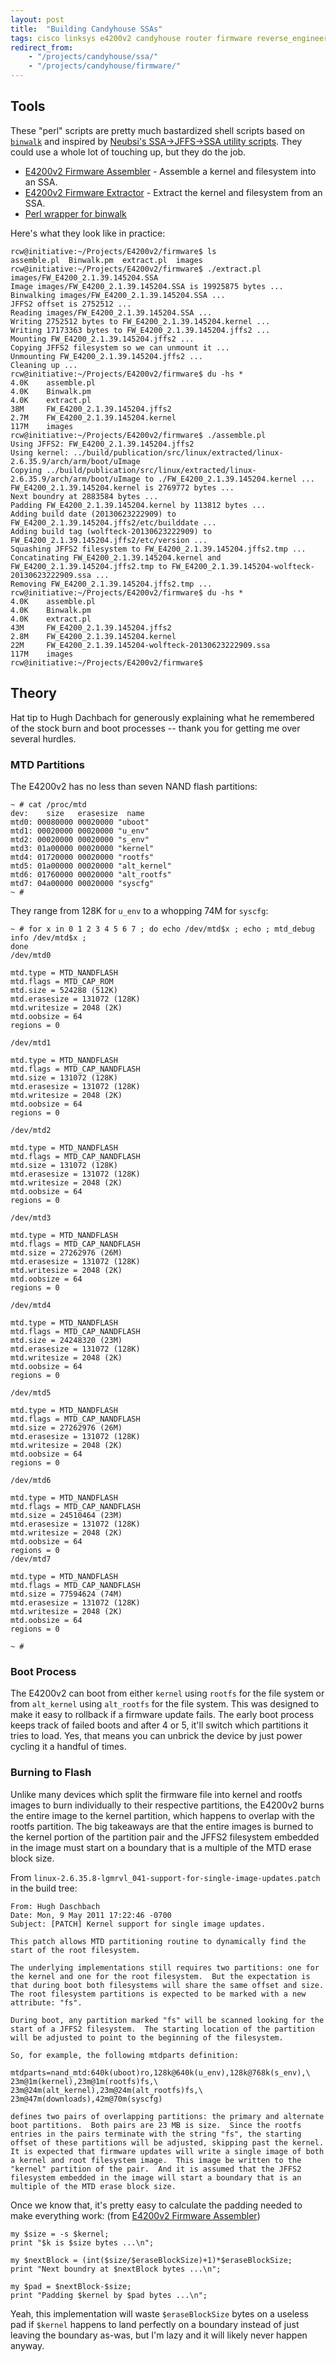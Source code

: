 ```yaml
---
layout: post
title:  "Building Candyhouse SSAs"
tags: cisco linksys e4200v2 candyhouse router firmware reverse_engineering perl binwalk linux wifi
redirect_from: 
    - "/projects/candyhouse/ssa/"
    - "/projects/candyhouse/firmware/"
---
```

## Tools

These "perl" scripts are pretty much bastardized shell scripts based on [`binwalk`](http://code.google.com/p/binwalk/) and inspired by [Neubsi's SSA->JFFS->SSA utility scripts](http://www.neubsi.at/blog/). They could use a whole lot of touching up, but they do the job.

* [E4200v2 Firmware Assembler](/assets/candyhouse-ssa-assemble.pl) - Assemble a kernel and filesystem into an SSA.
* [E4200v2 Firmware Extractor](/assets/candyhouse-ssa-extract.pl) - Extract the kernel and filesystem from an SSA.
* [Perl wrapper for binwalk](/assets/candyhouse-ssa-binwalk.pm)

Here's what they look like in practice:

```
rcw@initiative:~/Projects/E4200v2/firmware$ ls
assemble.pl  Binwalk.pm  extract.pl  images
rcw@initiative:~/Projects/E4200v2/firmware$ ./extract.pl images/FW_E4200_2.1.39.145204.SSA 
Image images/FW_E4200_2.1.39.145204.SSA is 19925875 bytes ...
Binwalking images/FW_E4200_2.1.39.145204.SSA ...
JFFS2 offset is 2752512 ...
Reading images/FW_E4200_2.1.39.145204.SSA ...
Writing 2752512 bytes to FW_E4200_2.1.39.145204.kernel ...
Writing 17173363 bytes to FW_E4200_2.1.39.145204.jffs2 ...
Mounting FW_E4200_2.1.39.145204.jffs2 ...
Copying JFFS2 filesystem so we can unmount it ...
Unmounting FW_E4200_2.1.39.145204.jffs2 ...
Cleaning up ...
rcw@initiative:~/Projects/E4200v2/firmware$ du -hs *
4.0K    assemble.pl
4.0K    Binwalk.pm
4.0K    extract.pl
38M     FW_E4200_2.1.39.145204.jffs2
2.7M    FW_E4200_2.1.39.145204.kernel
117M    images
rcw@initiative:~/Projects/E4200v2/firmware$ ./assemble.pl
Using JFFS2: FW_E4200_2.1.39.145204.jffs2
Using kernel: ../build/publication/src/linux/extracted/linux-2.6.35.9/arch/arm/boot/uImage
Copying ../build/publication/src/linux/extracted/linux-2.6.35.9/arch/arm/boot/uImage to ./FW_E4200_2.1.39.145204.kernel ...
FW_E4200_2.1.39.145204.kernel is 2769772 bytes ...
Next boundry at 2883584 bytes ...
Padding FW_E4200_2.1.39.145204.kernel by 113812 bytes ...
Adding build date (20130623222909) to FW_E4200_2.1.39.145204.jffs2/etc/builddate ...
Adding build tag (wolfteck-20130623222909) to FW_E4200_2.1.39.145204.jffs2/etc/version ...
Squashing JFFS2 filesystem to FW_E4200_2.1.39.145204.jffs2.tmp ...
Concatinating FW_E4200_2.1.39.145204.kernel and FW_E4200_2.1.39.145204.jffs2.tmp to FW_E4200_2.1.39.145204-wolfteck-20130623222909.ssa ...
Removing FW_E4200_2.1.39.145204.jffs2.tmp ...
rcw@initiative:~/Projects/E4200v2/firmware$ du -hs *
4.0K    assemble.pl
4.0K    Binwalk.pm
4.0K    extract.pl
43M     FW_E4200_2.1.39.145204.jffs2
2.8M    FW_E4200_2.1.39.145204.kernel
22M     FW_E4200_2.1.39.145204-wolfteck-20130623222909.ssa
117M    images
rcw@initiative:~/Projects/E4200v2/firmware$
```

## Theory

Hat tip to Hugh Dachbach for generously explaining what he remembered of the stock burn and boot processes -- thank you for getting me over several hurdles.

### MTD Partitions

The E4200v2 has no less than seven NAND flash partitions:

```
~ # cat /proc/mtd 
dev:    size   erasesize  name
mtd0: 00080000 00020000 "uboot"
mtd1: 00020000 00020000 "u_env"
mtd2: 00020000 00020000 "s_env"
mtd3: 01a00000 00020000 "kernel"
mtd4: 01720000 00020000 "rootfs"
mtd5: 01a00000 00020000 "alt_kernel"
mtd6: 01760000 00020000 "alt_rootfs"
mtd7: 04a00000 00020000 "syscfg"
~ #
```

They range from 128K for `u_env` to a whopping 74M for `syscfg`:

```
~ # for x in 0 1 2 3 4 5 6 7 ; do echo /dev/mtd$x ; echo ; mtd_debug info /dev/mtd$x ; 
done
/dev/mtd0

mtd.type = MTD_NANDFLASH
mtd.flags = MTD_CAP_ROM
mtd.size = 524288 (512K)
mtd.erasesize = 131072 (128K)
mtd.writesize = 2048 (2K)
mtd.oobsize = 64 
regions = 0

/dev/mtd1

mtd.type = MTD_NANDFLASH
mtd.flags = MTD_CAP_NANDFLASH
mtd.size = 131072 (128K)
mtd.erasesize = 131072 (128K)
mtd.writesize = 2048 (2K)
mtd.oobsize = 64 
regions = 0

/dev/mtd2

mtd.type = MTD_NANDFLASH
mtd.flags = MTD_CAP_NANDFLASH
mtd.size = 131072 (128K)
mtd.erasesize = 131072 (128K)
mtd.writesize = 2048 (2K)
mtd.oobsize = 64 
regions = 0

/dev/mtd3

mtd.type = MTD_NANDFLASH
mtd.flags = MTD_CAP_NANDFLASH
mtd.size = 27262976 (26M)
mtd.erasesize = 131072 (128K)
mtd.writesize = 2048 (2K)
mtd.oobsize = 64 
regions = 0

/dev/mtd4

mtd.type = MTD_NANDFLASH
mtd.flags = MTD_CAP_NANDFLASH
mtd.size = 24248320 (23M)
mtd.erasesize = 131072 (128K)
mtd.writesize = 2048 (2K)
mtd.oobsize = 64 
regions = 0

/dev/mtd5

mtd.type = MTD_NANDFLASH
mtd.flags = MTD_CAP_NANDFLASH
mtd.size = 27262976 (26M)
mtd.erasesize = 131072 (128K)
mtd.writesize = 2048 (2K)
mtd.oobsize = 64 
regions = 0

/dev/mtd6

mtd.type = MTD_NANDFLASH
mtd.flags = MTD_CAP_NANDFLASH
mtd.size = 24510464 (23M)
mtd.erasesize = 131072 (128K)
mtd.writesize = 2048 (2K)
mtd.oobsize = 64 
regions = 0
/dev/mtd7

mtd.type = MTD_NANDFLASH
mtd.flags = MTD_CAP_NANDFLASH
mtd.size = 77594624 (74M)
mtd.erasesize = 131072 (128K)
mtd.writesize = 2048 (2K)
mtd.oobsize = 64 
regions = 0

~ #  
```

### Boot Process

The E4200v2 can boot from either `kernel` using `rootfs` for the file system or from `alt_kernel` using `alt_rootfs` for the file system. This was designed to make it easy to rollback if a firmware update fails. The early boot process keeps track of failed boots and after 4 or 5, it'll switch which partitions it tries to load. Yes, that means you can unbrick the device by just power cycling it a handful of times.

### Burning to Flash

Unlike many devices which split the firmware file into kernel and rootfs images to burn individually to their respective partitions, the E4200v2 burns the entire image to the kernel partition, which happens to overlap with the rootfs partition. The big takeaways are that the entire images is burned to the kernel portion of the partition pair and the JFFS2 filesystem embedded in the image must start on a boundary that is a multiple of the MTD erase block size.

From `linux-2.6.35.8-lgmrvl_041-support-for-single-image-updates.patch` in the build tree:

```
From: Hugh Daschbach 
Date: Mon, 9 May 2011 17:22:46 -0700
Subject: [PATCH] Kernel support for single image updates.

This patch allows MTD partitioning routine to dynamically find the start of the root filesystem.

The underlying implementations still requires two partitions: one for the kernel and one for the root filesystem.  But the expectation is that during boot both filesystems will share the same offset and size.  The root filesystem partitions is expected to be marked with a new attribute: "fs".

During boot, any partition marked "fs" will be scanned looking for the start of a JFFS2 filesystem.  The starting location of the partition will be adjusted to point to the beginning of the filesystem.  

So, for example, the following mtdparts definition:

mtdparts=nand_mtd:640k(uboot)ro,128k@640k(u_env),128k@768k(s_env),\
23m@1m(kernel),23m@1m(rootfs)fs,\
23m@24m(alt_kernel),23m@24m(alt_rootfs)fs,\
23m@47m(downloads),42m@70m(syscfg)

defines two pairs of overlapping partitions: the primary and alternate boot partitions.  Both pairs are 23 MB is size.  Since the rootfs entries in the pairs terminate with the string "fs", the starting offset of these partitions will be adjusted, skipping past the kernel.  It is expected that firmware updates will write a single image of both a kernel and root filesystem image.  This image be written to the "kernel" partition of the pair.  And it is assumed that the JFFS2 filesystem embedded in the image will start a boundary that is an multiple of the MTD erase block size.
```

Once we know that, it's pretty easy to calculate the padding needed to make everything work:
(from [E4200v2 Firmware Assembler](/assets/candyhouse-ssa-assemble.pl))

```
my $size = -s $kernel;
print "$k is $size bytes ...\n";

my $nextBlock = (int($size/$eraseBlockSize)+1)*$eraseBlockSize;
print "Next boundry at $nextBlock bytes ...\n";

my $pad = $nextBlock-$size;
print "Padding $kernel by $pad bytes ...\n";
```

Yeah, this implementation will waste `$eraseBlockSize` bytes on a useless pad if `$kernel` happens to land perfectly on a boundary instead of just leaving the boundary as-was, but I'm lazy and it will likely never happen anyway.
